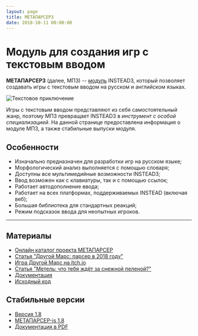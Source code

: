 ```yaml
---
layout: page
title: МЕТАПАРСЕР3
date: 2018-10-11 00:00:00
---
```


# Модуль для создания игр с текстовым вводом

__МЕТАПАРСЕР3__ (далее, МП3) -- [модуль](https://github.com/instead-hub/metaparser) INSTEAD3, который позволяет
создавать игры с текстовым вводом на русском и английском языках.

![Текстовое приключение](/screenshots/mars.png)

Игры с текстовым вводом представляют из себя самостоятельный жанр,
поэтому МП3 превращает INSTEAD3 в _инструмент с особой
специализацией_. На данной странице предоставлена информация о модуле МП3,
а также стабильные выпуски модуля.

## Особенности

- Изначально предназначен для разработки игр на русском языке;
- Морфологический анализ выполняется с помощью словаря;
- Доступны все мультимедийные возможности INSTEAD3;
- Ввод возможен как c клавиатуры, так и с помощью ссылок;
- Работает автодополнение ввода;
- Работает на всех платформах, поддерживаемых INSTEAD (включая веб);
- Большая библиотека для стандартных реакций;
- Режим подсказок ввода для неопытных игроков.

- - -

## Материалы

- [Онлайн каталог проекта МЕТАПАРСЕР](https://gl00my.github.io/metaparser.www/)
- [Статья "Другой Марс: парсер в 2018 году"](https://gamin.me/posts/19616)
- [Игра Другой Марс на itch.io](https://instead.itch.io/mars)
- [Статья "Метель: что тебя ждёт за снежной пеленой?"](https://dtf.ru/indie/40760-metel-chto-tebya-zhdet-za-snezhnoy-pelenoy)
- [Документация](https://github.com/instead-hub/metaparser/blob/master/doc/manual-ru.md)
- [Исходный код](https://github.com/instead-hub/metaparser)

## Стабильные версии

- [Версия 1.8](https://github.com/instead-hub/metaparser/releases/download/1.8/metaparser-1.8.zip)
- [МЕТАПАРСЕР-js 1.8](https://github.com/gl00my/metaparser-js/releases/download/1.8/metaparser-js-1.8.zip)
- [Документация в PDF](http://club.syscall.ru/s/download/metaparser3-ru.pdf)
